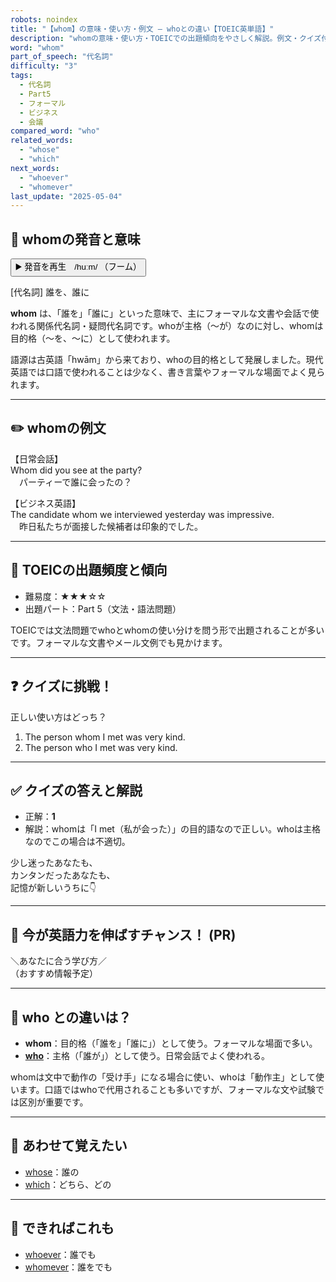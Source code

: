 ```yaml
---
robots: noindex
title: "【whom】の意味・使い方・例文 ― whoとの違い【TOEIC英単語】"
description: "whomの意味・使い方・TOEICでの出題傾向をやさしく解説。例文・クイズ付きでwhoとの違いもわかりやすく学べます。"
word: "whom"
part_of_speech: "代名詞"
difficulty: "3"
tags:
  - 代名詞
  - Part5
  - フォーマル
  - ビジネス
  - 会議
compared_word: "who"
related_words:
  - "whose"
  - "which"
next_words:
  - "whoever"
  - "whomever"
last_update: "2025-05-04"
---
```


## 🔰 whomの発音と意味

<button class="play-audio" onclick="playTTS('whom')">
  <span class="play-audio-main">
    ▶️ 発音を再生　/huːm/
  </span>
  <span class="play-audio-sub">
    （フーム）
  </span>
</button>

[代名詞] 誰を、誰に

**whom** は、「誰を」「誰に」といった意味で、主にフォーマルな文書や会話で使われる関係代名詞・疑問代名詞です。whoが主格（～が）なのに対し、whomは目的格（～を、～に）として使われます。

語源は古英語「hwām」から来ており、whoの目的格として発展しました。現代英語では口語で使われることは少なく、書き言葉やフォーマルな場面でよく見られます。

---

## ✏️ whomの例文

【日常会話】  
Whom did you see at the party?  
　パーティーで誰に会ったの？

【ビジネス英語】  
The candidate whom we interviewed yesterday was impressive.  
　昨日私たちが面接した候補者は印象的でした。

---

## 🎯 TOEICの出題頻度と傾向

- 難易度：★★★☆☆
- 出題パート：Part 5（文法・語法問題）

TOEICでは文法問題でwhoとwhomの使い分けを問う形で出題されることが多いです。フォーマルな文書やメール文例でも見かけます。

---

## ❓ クイズに挑戦！

正しい使い方はどっち？

1. The person whom I met was very kind.  
2. The person who I met was very kind.

---

## ✅ クイズの答えと解説

- 正解：**1**
- 解説：whomは「I met（私が会った）」の目的語なので正しい。whoは主格なのでこの場合は不適切。

少し迷ったあなたも、  
カンタンだったあなたも、  
記憶が新しいうちに👇️

---

## 🚀 今が英語力を伸ばすチャンス！ (PR)

<div class="info-center">
＼あなたに合う学び方／<br>  
（おすすめ情報予定）
</div>

---

## 🤔  who との違いは？

- **whom**：目的格（「誰を」「誰に」）として使う。フォーマルな場面で多い。
- **[who](/word/who/)**：主格（「誰が」）として使う。日常会話でよく使われる。

whomは文中で動作の「受け手」になる場合に使い、whoは「動作主」として使います。口語ではwhoで代用されることも多いですが、フォーマルな文や試験では区別が重要です。

---

## 🧩 あわせて覚えたい

- [whose](/word/whose/)：誰の
- [which](/word/which/)：どちら、どの

---

## 📖 できればこれも

- [whoever](/word/whoever/)：誰でも
- [whomever](/word/whomever/)：誰をでも

<!-- cvid: aid45_bid03 -->
